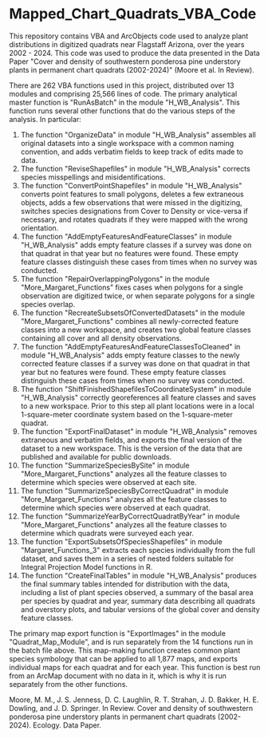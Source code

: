 # Mapped_Chart_Quadrats_VBA_Code
This repository contains VBA and ArcObjects code used to analyze plant distributions in digitized quadrats near Flagstaff Arizona, over the years 2002 - 2024.
This code was used to produce the data presented in the Data Paper "Cover and density of southwestern ponderosa pine understory plants in permanent chart quadrats (2002-2024)" (Moore et al. In Review).

There are 262 VBA functions used in this project, distributed over 13 modules and comprising 25,566 lines of code.  The primary analytical master function is "RunAsBatch" in the module "H_WB_Analysis".  This function runs several other functions that do the various steps of the analysis. In particular:
  1) The function "OrganizeData" in module "H_WB_Analysis" assembles all original datasets into a single workspace with a common naming convention, and adds verbatim fields to keep track of edits made to data.
  2) The function "ReviseShapefiles" in module "H_WB_Analysis" corrects species misspellings and misidentifications.
  3) The function "ConvertPointShapefiles" in module "H_WB_Analysis" converts point features to small polygons, deletes a few extraneous objects, adds a few observations that were missed in the digitizing, switches species designations from Cover to Density or vice-versa if necessary, and rotates quadrats if they were mapped with the wrong orientation.
  4) The function "AddEmptyFeaturesAndFeatureClasses" in module "H_WB_Analysis" adds empty feature classes if a survey was done on that quadrat in that year but no features were found.  These empty feature classes distinguish these cases from times when no survey was conducted.
  5) The function "RepairOverlappingPolygons" in the module "More_Margaret_Functions" fixes cases when polygons for a single observation are digitized twice, or when separate polygons for a single species overlap.
  6) The function "RecreateSubsetsOfConvertedDatasets" in the module "More_Margaret_Functions" combines all newly-corrected feature classes into a new workspace, and creates two global feature classes containing all cover and all density observations.
  7) The function "AddEmptyFeaturesAndFeatureClassesToCleaned" in module "H_WB_Analysis" adds empty feature classes to the newly corrected feature classes if a survey was done on that quadrat in that year but no features were found.  These empty feature classes distinguish these cases from times when no survey was conducted.
  8) The function "ShiftFinishedShapefilesToCoordinateSystem" in module "H_WB_Analysis" correctly georeferences all feature classes and saves to a new workspace.  Prior to this step all plant locations were in a local 1-square-meter coordinate system based on the 1-square-meter quadrat.
  9) The function "ExportFinalDataset" in module "H_WB_Analysis" removes extraneous and verbatim fields, and exports the final version of the dataset to a new workspace.  This is the version of the data that are published and available for public downloads.
  10) The function "SummarizeSpeciesBySite" in module "More_Margaret_Functions" analyzes all the feature classes to determine which species were observed at each site.
  11) The function "SummarizeSpeciesByCorrectQuadrat" in module "More_Margaret_Functions" analyzes all the feature classes to determine which species were observed at each quadrat.
  12) The function "SummarizeYearByCorrectQuadratByYear" in module "More_Margaret_Functions" analyzes all the feature classes to determine which quadrats were surveyed each year.
  13) The function "ExportSubsetsOfSpeciesShapefiles" in module "Margaret_Functions_3" extracts each species individually from the full dataset, and saves them in a series of nested folders suitable for Integral Projection Model functions in R.
  14) The function "CreateFinalTables" in module "H_WB_Analysis" produces the final summary tables intended for distribution with the data, including a list of plant species observed, a summary of the basal area per species by quadrat and year, summary data describing all quadrats and overstory plots, and tabular versions of the global cover and density feature classes.

The primary map export function is "ExportImages" in the module "Quadrat_Map_Module", and is run separately from the 14 functions run in the batch file above. This map-making function creates common plant species symbology that can be applied to all 1,877 maps, and exports individual maps for each quadrat and for each year.  This function is best run from an ArcMap document with no data in it, which is why it is run separately from the other functions.

Moore, M. M., J. S. Jenness, D. C. Laughlin, R. T. Strahan, J. D. Bakker, H. E. Dowling, and J. D. Springer. In Review. Cover and density of southwestern ponderosa pine understory plants in permanent chart quadrats (2002-2024). Ecology. Data Paper.
